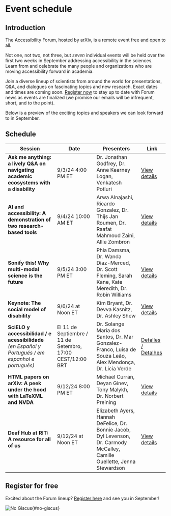 # Event schedule
## Introduction

The Accessibility Forum, hosted by arXiv, is a remote event free and open to all.

Not one, not two, not three, but *seven* individual events will be held over the first two weeks in September addressing accessibility in the sciences. Learn from and celebrate the many people and organizations who are moving accessibility forward in academia.

Join a diverse lineup of scientists from around the world for presentations, Q&A, and dialogues on fascinating topics and new research. Exact dates and times are coming soon. <a href="https://cornell.ca1.qualtrics.com/jfe/form/SV_eEZ1d27LF2fVM7Y" target="_blank">Register now</a> to stay up to date with Forum news as events are finalized (we promise our emails will be infrequent, short, and to the point).

Below is a preview of the exciting topics and speakers we can look forward to in September.

## Schedule
| Session | Date | Presenters | Link |
| --- | - | --- | --- |
| **Ask me anything: a lively Q&A on navigating academic ecosystems with a disability** | 9/3/24 4:00 PM ET | Dr. Jonathan Godfrey, Dr. Anne Kearney Logan, Venkatesh Potluri |  <a href="AMA-Event">View details</a>  |
| **AI and accessibility: A demonstration of two research-based tools** | 9/4/24 10:00 AM ET | Arwa Alnajashi, Ricardo Gonzalez, Dr. Thijs Jan Roumen, Dr. Raafat Mahmoud Zaini, Allie Zombron |  <a href="AI-Event">View details</a>  |
| **Sonify this! Why multi-modal science is the future** | 9/5/24 3:00 PM ET | Phia Damsma, Dr. Wanda Diaz-Merced, Dr. Scott Fleming, Sarah Kane, Kate Meredith, Dr. Robin Williams |  <a href="Sonification-Event">View details</a>  |
| **Keynote: The social model of disability**  | 9/6/24 at Noon ET | Kim Bryant, Dr. Devva Kasnitz, Dr. Ashley Shew | <a href="Social-Model-Event">View details</a> |
| **SciELO y accessibilidad / e acessibilidade** *(en Español y Portugués / em espanhol e português)* | El 11 de Septiembre / 11 de Setembro, 17:00 CEST/12:00 BRT| Dr. Solange Maria dos Santos, Dr. Mar Gonzalez-Franco, Luisa de Souza Leão, Alex Mendonça, Dr. Licia Verde | <a href="SciELO-Event">Detalles / Detalhes</a> |
| **HTML papers on arXiv: A peek under the hood with LaTeXML and NVDA** | 9/12/24 8:00 PM ET | Michael Curran, Deyan Ginev, Tony Malykh, Dr. Norbert Preining |  <a href="HTML-Event">View details</a>  |
| **Deaf Hub at RIT: A resource for all of us** | 9/12/24 at Noon ET | Elizabeth Ayers, Hannah DeFelice, Dr. Bonnie Jacob, Dyl Levenson, Dr. Carmody McCalley,  Camille Ouellette, Jenna Stewardson |  <a href="Deaf-Hub-Event">View details</a>  |

<div style="clear:both;"></div>

## Register for free
Excited about the Forum lineup? <a href="https://cornell.ca1.qualtrics.com/jfe/form/SV_eEZ1d27LF2fVM7Y" target="_blank">Register here</a> and see you in September!

![No Giscus](){#no-giscus}
